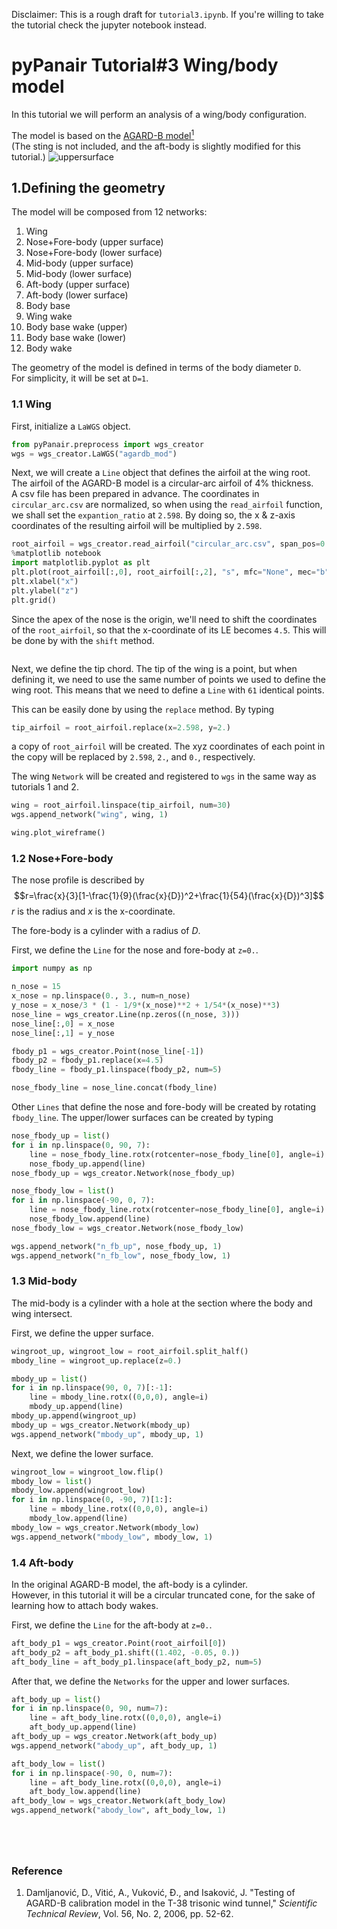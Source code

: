 Disclaimer: This is a rough draft for `tutorial3.ipynb`.
If you're willing to take the tutorial check the jupyter notebook instead.

# pyPanair Tutorial#3 Wing/body model
In this tutorial we will perform an analysis of a wing/body configuration.  

The model is based on the [AGARD-B model<sup>1</sup>](http://www.uwal.org/download/documents/agardcalmodelspecs.pdf)  
(The sting is not included, and the aft-body is slightly modified for this tutorial.)
![uppersurface]()

## 1.Defining the geometry

The model will be composed from 12 networks:    

1. Wing  
2. Nose+Fore-body (upper surface)  
3. Nose+Fore-body (lower surface)  
4. Mid-body (upper surface)  
5. Mid-body (lower surface)  
6. Aft-body (upper surface)  
7. Aft-body (lower surface)  
8. Body base
9. Wing wake
10. Body base wake (upper)
11. Body base wake (lower)
12. Body wake

The geometry of the model is defined in terms of the body diameter `D`.  
For simplicity, it will be set at `D=1`.

### 1.1 Wing

First, initialize a `LaWGS` object.

```python
from pyPanair.preprocess import wgs_creator
wgs = wgs_creator.LaWGS("agardb_mod")
```

Next, we will create a `Line` object that defines the airfoil at the wing root.  
The airfoil of the AGARD-B model is a circular-arc airfoil of 4% thickness.  
A csv file has been prepared in advance. 
The coordinates in `circular_arc.csv` are normalized, so when using the `read_airfoil` function, we shall set the `expantion_ratio` at `2.598`.
By doing so, the x & z-axis coordinates of the resulting airfoil will be multiplied by `2.598`.

```python
root_airfoil = wgs_creator.read_airfoil("circular_arc.csv", span_pos=0.5, expansion_ratio=2.598)
%matplotlib notebook
import matplotlib.pyplot as plt
plt.plot(root_airfoil[:,0], root_airfoil[:,2], "s", mfc="None", mec="b")
plt.xlabel("x")
plt.ylabel("z")
plt.grid()
```

Since the apex of the nose is the origin, we'll need to shift the coordinates of the `root_airfoil`, so that the x-coordinate of its LE becomes `4.5`.
This will be done by with the `shift` method.

```python
```

Next, we define the tip chord. 
The tip of the wing is a point, but when defining it, we need to use the same number of points we used to define the wing root.
This means that we need to define a `Line` with `61` identical points.  

This can be easily done by using the `replace` method. By typing

```python
tip_airfoil = root_airfoil.replace(x=2.598, y=2.)
```

a copy of `root_airfoil` will be created. 
The xyz coordinates of each point in the copy will be replaced by `2.598`, `2.`, and `0.`, respectively.

The wing `Network` will be created and registered to `wgs` in the same way as tutorials 1 and 2.  

```python
wing = root_airfoil.linspace(tip_airfoil, num=30)
wgs.append_network("wing", wing, 1)

wing.plot_wireframe()
```

### 1.2 Nose+Fore-body

The nose profile is described by
$$r=\frac{x}{3}[1-\frac{1}{9}(\frac{x}{D})^2+\frac{1}{54}(\frac{x}{D})^3]$$
$r$ is the radius and $x$ is the x-coordinate.

The fore-body is a cylinder with a radius of $D$.

First, we define the `Line` for the nose and fore-body at `z=0.`.

```python
import numpy as np

n_nose = 15
x_nose = np.linspace(0., 3., num=n_nose)
y_nose = x_nose/3 * (1 - 1/9*(x_nose)**2 + 1/54*(x_nose)**3)
nose_line = wgs_creator.Line(np.zeros((n_nose, 3)))
nose_line[:,0] = x_nose
nose_line[:,1] = y_nose

fbody_p1 = wgs_creator.Point(nose_line[-1])
fbody_p2 = fbody_p1.replace(x=4.5)
fbody_line = fbody_p1.linspace(fbody_p2, num=5)

nose_fbody_line = nose_line.concat(fbody_line)
```
Other `Lines` that define the nose and fore-body will be created by rotating `fbody_line`.
The upper/lower surfaces can be created by typing

```python
nose_fbody_up = list()
for i in np.linspace(0, 90, 7):
    line = nose_fbody_line.rotx(rotcenter=nose_fbody_line[0], angle=i)
    nose_fbody_up.append(line)
nose_fbody_up = wgs_creator.Network(nose_fbody_up)

nose_fbody_low = list()
for i in np.linspace(-90, 0, 7):
    line = nose_fbody_line.rotx(rotcenter=nose_fbody_line[0], angle=i)
    nose_fbody_low.append(line)
nose_fbody_low = wgs_creator.Network(nose_fbody_low)

wgs.append_network("n_fb_up", nose_fbody_up, 1)
wgs.append_network("n_fb_low", nose_fbody_low, 1)
```

### 1.3 Mid-body

The mid-body is a cylinder with a hole at the section where the body and wing intersect.  

First, we define the upper surface.

```python
wingroot_up, wingroot_low = root_airfoil.split_half()
mbody_line = wingroot_up.replace(z=0.)

mbody_up = list()
for i in np.linspace(90, 0, 7)[:-1]:
    line = mbody_line.rotx((0,0,0), angle=i)
    mbody_up.append(line)
mbody_up.append(wingroot_up)
mbody_up = wgs_creator.Network(mbody_up)
wgs.append_network("mbody_up", mbody_up, 1)
```

Next, we define the lower surface.

```python
wingroot_low = wingroot_low.flip()
mbody_low = list()
mbody_low.append(wingroot_low)
for i in np.linspace(0, -90, 7)[1:]:
    line = mbody_line.rotx((0,0,0), angle=i)
    mbody_low.append(line)
mbody_low = wgs_creator.Network(mbody_low)
wgs.append_network("mbody_low", mbody_low, 1)
```

### 1.4 Aft-body
  
In the original AGARD-B model, the aft-body is a cylinder.  
However, in this tutorial it will be a circular truncated cone, for the sake of learning how to attach body wakes.  

First, we define the `Line` for the aft-body at `z=0.`.

```python
aft_body_p1 = wgs_creator.Point(root_airfoil[0])
aft_body_p2 = aft_body_p1.shift((1.402, -0.05, 0.))
aft_body_line = aft_body_p1.linspace(aft_body_p2, num=5)
```

After that, we define the `Networks` for the upper and lower surfaces.

```python
aft_body_up = list()
for i in np.linspace(0, 90, num=7):
    line = aft_body_line.rotx((0,0,0), angle=i)
    aft_body_up.append(line)
aft_body_up = wgs_creator.Network(aft_body_up)
wgs.append_network("abody_up", aft_body_up, 1)

aft_body_low = list()
for i in np.linspace(-90, 0, num=7):
    line = aft_body_line.rotx((0,0,0), angle=i)
    aft_body_low.append(line)
aft_body_low = wgs_creator.Network(aft_body_low)
wgs.append_network("abody_low", aft_body_low, 1)
```

```python

```

```python

```
```python

```
```python

```

### Reference
1. Damljanović, D., Vitić, A., Vuković, Đ., and Isaković, J. 
"Testing of AGARD-B calibration model in the T-38 trisonic wind tunnel," *Scientific Technical Review*, Vol. 56, No. 2, 2006, pp. 52-62.
